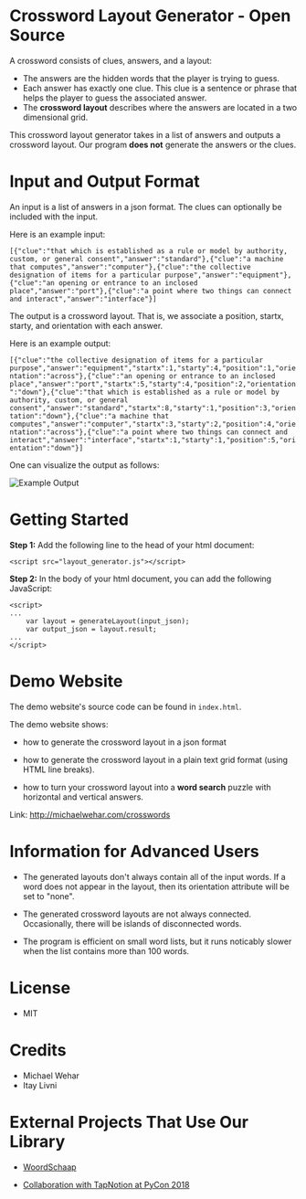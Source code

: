 # Crossword Layout Generator - Open Source
A crossword consists of clues, answers, and a layout:
- The answers are the hidden words that the player is trying to guess.
- Each answer has exactly one clue.  This clue is a sentence or phrase that helps the player to guess the associated answer.
- The **crossword layout** describes where the answers are located in a two dimensional grid.

This crossword layout generator takes in a list of answers and outputs a crossword layout.  Our program **does not** generate the answers or the clues.

# Input and Output Format

An input is a list of answers in a json format.  The clues can optionally be included with the input.

Here is an example input:

`[{"clue":"that which is established as a rule or model by authority, custom, or general consent","answer":"standard"},{"clue":"a machine that computes","answer":"computer"},{"clue":"the collective designation of items for a particular purpose","answer":"equipment"},{"clue":"an opening or entrance to an inclosed place","answer":"port"},{"clue":"a point where two things can connect and interact","answer":"interface"}]`

The output is a crossword layout.  That is, we associate a position, startx, starty, and orientation with each answer.

Here is an example output:

`[{"clue":"the collective designation of items for a particular purpose","answer":"equipment","startx":1,"starty":4,"position":1,"orientation":"across"},{"clue":"an opening or entrance to an inclosed place","answer":"port","startx":5,"starty":4,"position":2,"orientation":"down"},{"clue":"that which is established as a rule or model by authority, custom, or general consent","answer":"standard","startx":8,"starty":1,"position":3,"orientation":"down"},{"clue":"a machine that computes","answer":"computer","startx":3,"starty":2,"position":4,"orientation":"across"},{"clue":"a point where two things can connect and interact","answer":"interface","startx":1,"starty":1,"position":5,"orientation":"down"}]`

One can visualize the output as follows:

![Example Output](https://github.com/MichaelWehar/Crossword-Layout-Generator/blob/master/example_images/crossword1_filled.png)

# Getting Started

**Step 1:** Add the following line to the head of your html document:

`<script src="layout_generator.js"></script>`

**Step 2:** In the body of your html document, you can add the following JavaScript:

```
<script>
...
    var layout = generateLayout(input_json);
    var output_json = layout.result;
...
</script>
```

# Demo Website

The demo website's source code can be found in `index.html`.

The demo website shows:

- how to generate the crossword layout in a json format

- how to generate the crossword layout in a plain text grid format (using HTML line breaks).

- how to turn your crossword layout into a **word search** puzzle with horizontal and vertical answers.

Link: http://michaelwehar.com/crosswords

# Information for Advanced Users

- The generated layouts don't always contain all of the input words.  If a word does not appear in the layout, then its orientation attribute will be set to "none".

- The generated crossword layouts are not always connected.  Occasionally, there will be islands of disconnected words.

- The program is efficient on small word lists, but it runs noticably slower when the list contains more than 100 words.

# License
- MIT

# Credits
- Michael Wehar
- Itay Livni

# External Projects That Use Our Library

- [WoordSchaap](https://github.com/erasche/woordschaap)

- [Collaboration with TapNotion at PyCon 2018](https://pycon-archive.python.org/2018/schedule/presentation/179/)
